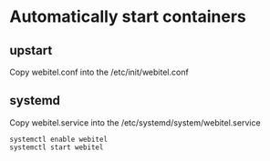 # Automatically start containers

## upstart

Copy webitel.conf into the /etc/init/webitel.conf

## systemd

Copy webitel.service into the /etc/systemd/system/webitel.service

	systemctl enable webitel
	systemctl start webitel